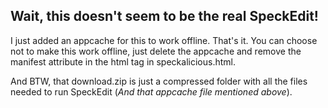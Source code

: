 ## Wait, this doesn't seem to be the real SpeckEdit!

I just added an appcache for this to work offline. That's it. You can choose not to make this work offline, just delete the appcache and remove the manifest attribute in the html tag in speckalicious.html.

And BTW, that download.zip is just a compressed folder with all the files needed to run SpeckEdit (*And that appcache file mentioned above*).